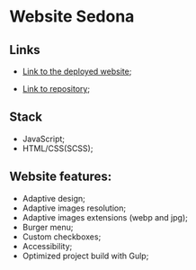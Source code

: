 # Website Sedona

## Links

- [Link to the deployed website](https://wonderful-jennings-de965a.netlify.app/form.html);

- [Link to repository](https://github.com/BohdanSolo/website-sedona);


## Stack
- JavaScript;
- HTML/CSS(SCSS);

## Website features:
- Adaptive design;
- Adaptive images resolution;
- Adaptive images extensions (webp and jpg);
- Burger menu;
- Custom checkboxes;
- Accessibility; 
- Optimized project build with Gulp;
